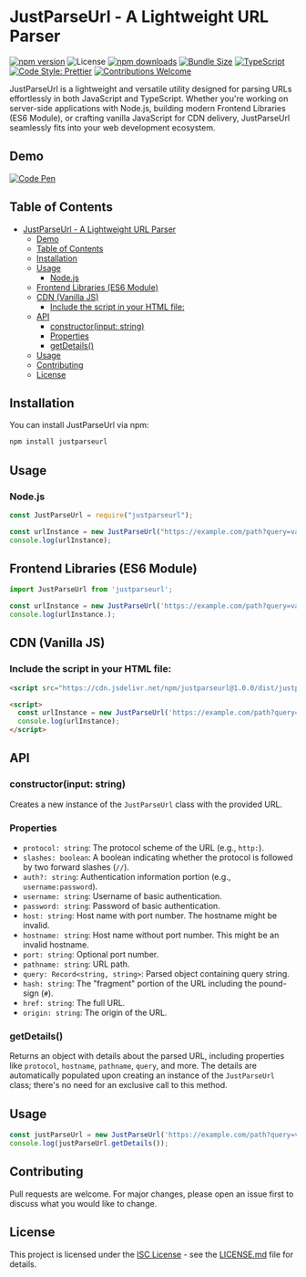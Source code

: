 # JustParseUrl - A Lightweight URL Parser

[![npm version](https://badge.fury.io/js/justparseurl.svg)](https://www.npmjs.com/package/justparseurl)
![License](https://img.shields.io/github/license/chanmyaemaung/justparseurl)
[![npm downloads](https://img.shields.io/npm/dt/justparseurl.svg)](https://www.npmjs.com/package/justparseurl)
[![Bundle Size](https://img.shields.io/bundlephobia/min/justparseurl)](https://bundlephobia.com/result?p=justparseurl)
[![TypeScript](https://img.shields.io/badge/-TypeScript-blue)](https://www.typescriptlang.org/)
[![Code Style: Prettier](https://img.shields.io/badge/code_style-prettier-ff69b4.svg)](https://prettier.io/)
[![Contributions Welcome](https://img.shields.io/badge/contributions-welcome-brightgreen.svg)](https://github.com/chanmyaemaung/justparseurl/issues)

JustParseUrl is a lightweight and versatile utility designed for parsing URLs effortlessly in both JavaScript and TypeScript. Whether you're working on server-side applications with Node.js, building modern Frontend Libraries (ES6 Module), or crafting vanilla JavaScript for CDN delivery, JustParseUrl seamlessly fits into your web development ecosystem.

## Demo

[![Code Pen](https://img.shields.io/badge/-CodePen-000000?style=for-the-badge&logo=codepen&logoColor=white)](https://codepen.io/chenlay/pen/rNPRzEO?editors=1000)

## Table of Contents

- [JustParseUrl - A Lightweight URL Parser](#justparseurl---a-lightweight-url-parser)
  - [Demo](#demo)
  - [Table of Contents](#table-of-contents)
  - [Installation](#installation)
  - [Usage](#usage)
    - [Node.js](#nodejs)
  - [Frontend Libraries (ES6 Module)](#frontend-libraries-es6-module)
  - [CDN (Vanilla JS)](#cdn-vanilla-js)
    - [Include the script in your HTML file:](#include-the-script-in-your-html-file)
  - [API](#api)
    - [constructor(input: string)](#constructorinput-string)
    - [Properties](#properties)
    - [getDetails()](#getdetails)
  - [Usage](#usage-1)
  - [Contributing](#contributing)
  - [License](#license)

## Installation

You can install JustParseUrl via npm:

```bash
npm install justparseurl
```

## Usage

### Node.js

```javascript
const JustParseUrl = require("justparseurl");

const urlInstance = new JustParseUrl("https://example.com/path?query=value");
console.log(urlInstance);
```

## Frontend Libraries (ES6 Module)

```javascript
import JustParseUrl from 'justparseurl';

const urlInstance = new JustParseUrl('https://example.com/path?query=value');
console.log(urlInstance.);
```

## CDN (Vanilla JS)

### Include the script in your HTML file:

```html
<script src="https://cdn.jsdelivr.net/npm/justparseurl@1.0.0/dist/justparseurl.min.js"></script>

<script>
  const urlInstance = new JustParseUrl('https://example.com/path?query=value');
  console.log(urlInstance);
</script>

```

## API

### constructor(input: string)

Creates a new instance of the `JustParseUrl` class with the provided URL.

### Properties

- `protocol: string`: The protocol scheme of the URL (e.g., `http:`).
- `slashes: boolean`: A boolean indicating whether the protocol is followed by two forward slashes (`//`).
- `auth?: string`: Authentication information portion (e.g., `username:password`).
- `username: string`: Username of basic authentication.
- `password: string`: Password of basic authentication.
- `host: string`: Host name with port number. The hostname might be invalid.
- `hostname: string`: Host name without port number. This might be an invalid hostname.
- `port: string`: Optional port number.
- `pathname: string`: URL path.
- `query: Record<string, string>`: Parsed object containing query string.
- `hash: string`: The "fragment" portion of the URL including the pound-sign (`#`).
- `href: string`: The full URL.
- `origin: string`: The origin of the URL.

### getDetails()

Returns an object with details about the parsed URL, including properties like `protocol`, `hostname`, `pathname`, `query`, and more. The details are automatically populated upon creating an instance of the `JustParseUrl` class; there's no need for an exclusive call to this method.

## Usage

```javascript
const justParseUrl = new JustParseUrl('https://example.com/path?query=value');
console.log(justParseUrl.getDetails());
```

## Contributing

Pull requests are welcome. For major changes, please open an issue first to discuss what you would like to change.

## License

This project is licensed under the [ISC License](LICENSE.md) - see the [LICENSE.md](LICENSE.md) file for details.

